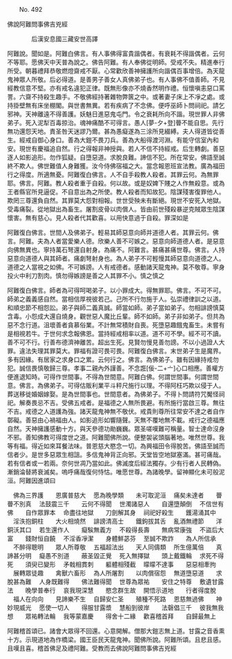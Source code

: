 ﻿　　No. 492

佛說阿難問事佛吉兇經

　　　　后漢安息國三藏安世高譯


阿難說。聞如是。阿難白佛言。有人事佛得富貴諧偶者。有衰耗不得諧偶者。云何不等耶。愿佛天中天普為說之。佛告阿難。有人奉佛從明師。受戒不失。精進奉行所受。朝暮禮拜恭敬燃燈齋戒不厭。心常歡欣善神擁護所向諧偶百事增倍。為天龍鬼神眾人所敬。后必得道。是善男子善女人真佛弟子也。有人事佛不值善師。不見經教信意不堅。亦有戒名違犯正律。既無形像亦不燒香然明作禮。恒懷嗔恚惡口罵詈。六齋不持殺生趣手。不敬佛經持著雜物弊篋之中。或著妻子床上不凈之處。或持掛壁無有床坐棚閣。與世書無異。若有疾病了不念佛。便呼巫師卜問祠祀。請乞邪神。天神離遠不得善護。妖魅日進惡鬼屯門。令之衰耗所向不諧。現世罪人非佛弟子。死入泥犁百毒掠治。魂神痛酷不可得言。愚人[夢-夕+登]瞢不能自思。先行無功還怨天地。責圣咎天迷謬乃爾。甚為愚癡遂為三涂所見綴縛。夫人得道皆從善生。經戒自御心身口。善為大鎧不畏刀兵。善為大船得渡河淵。有能守信室內和安。現世有慶福追自然。行之得報非神授與。若人不信不持經戒。后生轉劇。善惡逐人如影追形。勿作狐疑。自墮惡道。求脫良難。諦信不犯。所在常安。佛語至誠終不欺人。佛世難值人身難獲。汝今侍佛宿福之大。當念報恩班宣法教。廣為福田行之得度。所適無憂。阿難復白佛言。人不自手殺教人殺者。其罪云何。為無罪耶。佛言。阿難。教人殺者重于自殺。何以故。或是奴婢下賤之人作無殺意。或為王者縣官所見逼促。不自意出為之所使。教人殺者而知故犯。陰謀殘害復罪他人。欺罔三尊還負自然。其罪莫大怨對相報。世世受殃未有斷絕。現世不安死入地獄。受毒痛裂。從地獄出為畜生。屠割皮骨以肉償人。皆由前世殘殺暴逆克賊眾生陰謀懷害。無有慈心。見人殺者代其歡喜。以用快意過于自殺。罪深如是

阿難復白佛言。世間人及佛弟子。輕易其師惡意向師并道德人者。其罪云何。佛言。阿難。夫為人者當愛樂人德。欣樂人善不可嫉之。惡意向師道德人者。是惡意向佛無異也。寧持萬石弩還自射身。為痛不。阿難言。甚痛甚痛世尊。佛言。人持惡意向道德人與其師者。痛劇弩射身也。為人弟子不可輕慢其師惡意向道德之人。道德之人當視之如佛。不可嫉謗。人有戒德者。感動諸天龍鬼神。莫不敬尊。寧身投火中利刀割肉。慎勿得嫉謗是善之人其罪不小。慎之慎之

阿難復白佛言。師者為可得呵喝弟子。以小罪成大。得無罪耶。佛言。不可不可。師弟之義義感自然。當相信厚視彼若己。己所不行勿施于人。弘崇禮律訓之以道。和順忠節不相怨訟。弟子與師二義真誠。師當如師。弟子當如弟子。勿相誹謗慎莫含毒。小怨成大還自燒身。觀世惡人魔比丘輩。師不如師。弟子非如弟子。但共為惡不念行道。沮壞善者貪慕俗業。不計無常積財自喪。死墮惡趣餓鬼畜生。未嘗有是相視若牛。于世何求念報佛恩。當持經戒相率以道。道不可不學。經不可不讀。善不可不行。行善布德濟神離苦。超出生死。見賢勿慢見善勿謗。不以小過證人大罪。違法失理其罪莫大。罪福有證可畏可畏。阿難復白佛言。末世弟子生是魔界。多有因緣。有居家之求身口之累。云何行之。佛言。為佛弟子。雖有因緣持戒勿犯。誠信畏慎敬歸三尊。孝事二親內外謹善。不念誑[佞-二+〦]心口相應。善權方便進退知時。可得作世間事。不得為世間意。阿難白佛。何謂世間事。何謂世間意。佛言。為佛弟子。可得估販利業平斗秤尺施行以理。不得阿枉巧欺以侵于人。葬送移徙婚姻嫁娶。是為世間事也。世間意者。為佛弟子。不得卜問請符咒魘怪祠祀。解奏畏忌不吉。受佛五戒者。是福德之人無所畏避。有所施行當啟三尊。無往不吉。戒德之人道護為強。諸天龍鬼神無不敬伏。戒貴則尊所往常安不達之者自作鄣礙。善惡由心禍福由人。如影追形如響隨聲。天無不覆地無不載。戒行之德福應自然。天神擁護感動十方。與天參德功勛巍巍。眾圣嗟嘆難可稱量。智士達命沒身不邪。善知佛教可得度世之道。阿難聞佛所說。便整袈裟頭腦著地。唯然世尊。我等有福。得近如來耳餐法味。普恩慈大愍念一切。為興福田令得脫苦。佛語至誠而信者少。是世多惡眾生相詛。多信鬼神背正向邪。天堂皆空地獄塞滿。甚可痛哉。若有信者或一若兩。奈何世凋乃當如此。佛滅度后經法獨存。少有行者人民轉偽。漸銷淪替將衰滅矣。嗚呼痛哉復何恃怙。唯愿世尊。為諸晚學。留神顯化未可般泥洹。阿難因進頌曰

　佛為三界護　　恩廣普慈大
　愿為晚學類　　未可取泥洹
　痛矣未達者　　瞢瞢不別真
　法鼓震三千　　云何不得聞
　世濁諸惡人　　自還墮顛倒
　不信世有佛　　自作眾罪本
　命盡往地獄　　刀劍解其身
　祠祀好殺生　　鑊湯涌其中
　淫泆抱銅柱　　大火相燒然
　誹謗清高士　　鐵鉤拔其舌
　亂酒無禮節　　洋銅沃其口
　若生還作人　　癡騃無義方
　不殺得長壽　　無病常康強
　不盜后大富　　錢財恒自饒
　不淫香凈潔　　身體鮮苾芬
　至誠不欺詐　　為人所信承
　不醉得聰明　　眾人所尊敬
　五福超法出　　天人同儔類
　所生億萬倍　　真諦甚分明
　癡愚不別道　　蔽圣毀正覺
　死入無擇獄　　頭上戴鐵輪
　求死不得死　　須臾已變形
　矛戟相貫刺　　軀體相殘截
　曚曚不達事　　惡惡相牽拘
　展轉眾徒趣　　禽獸六畜形
　為人所屠割　　以肉償宿怨
　無道墮惡道　　求脫甚為難
　人身既難得　　佛法難得聞
　世尊為眾祐　　安住之特尊
　敷遺甘露法　　晚學普奉行
　哀我現深慧　　愍念群生故
　開悟示道地　　行者得度脫
　福人在向向　　見諦樂不生
　自歸安仁圣　　殖種不死路
　恩慈無過佛　　神妙現威光
　愿使一切人　　得服甘露漿
　慧船到彼岸　　法磬倡三千
　彼我無我想　　眾祐轉法輪
　我等蒙嘉慶　　得舍十二緣
　歡喜稽首拜　　自歸最無上　

阿難稽首頌已。諸會大眾得不回還。心意開解。僧那大鎧志無上道。甘露之音香熏十方。示現道地為作橋梁。國王臣民天龍鬼神。聞佛所說。阿難所頌。且悲且感。且嘆且喜。稽首佛足及禮阿難。受教而去佛說阿難問事佛吉兇經
